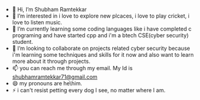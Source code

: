 - 👋 Hi, I’m Shubham Ramtekkar
- 👀 I’m interested in i love to explore new plcaces, i love to play cricket, i love to listen music.
- 🌱 I’m currently learning some coding languages like i have completed c programing and have started cpp and i'm a btech CSE(cyber security) student.
- 💞️ I’m looking to collaborate on projects related cyber security because i'm learning some techniques and skills for it now and also want to learn more about it through projects.
- 📫 you can reach me through my email. My Id is shubhamramtekkar71@gmail.com
- 😄 my pronouns are he\him.
- ⚡ i can't resist petting every dog I see, no matter where I am.

<!---
Shubhss085/Shubhss085 is a ✨ special ✨ repository because its `README.md` (this file) appears on your GitHub profile.
You can click the Preview link to take a look at your changes.
--->
